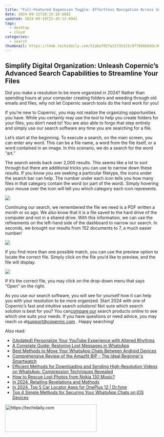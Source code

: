 ```yaml
---
title: "Full-Featured Expansion Toggle: Effortless Navigation Across Social Media Platforms Like Facebook, LinkedIn & YouTube with Quick 'Scroll To Top' Option"
date: 2024-09-15T18:15:18.668Z
updated: 2024-09-19T22:45:13.694Z
tags:
  - desktop
  - cloud
categories:
  - search
thumbnail: https://thmb.techidaily.com/51abaf027a31735325c9f76686dddc367d5ab57a5b37d142ebd628755c0e5ec6.jpg
---
```


## Simplify Digital Organization: Unleash Copernic’s Advanced Search Capabilities to Streamline Your Files

Did you make a resolution to be more organized in 2024? Rather than spending hours at your computer creating folders and weeding through old emails and files, why not let Copernic search tools do the hard work for you!

 If you’re new to Copernic, you may not realize the organizing opportunities you have. While you certainly may use the tool to help you create folders for your files, you don’t need to! You are also able to forgo that step entirely and simply use our search software any time you are searching for a file.

 Let’s start at the beginning. To execute a search, on the main screen, you can enter any word. This can be a file name, a word from the file itself, or a word contained in an image. In this scenario, we do a search for the word “art.”

 The search sends back over 2,000 results. This seems like a lot to sort through but there are additional tricks you can use to narrow down these results. If you know you are seeking a particular filetype, the icons under the search bar can help. The number under each icon tells you how many files in that category contain the word (or part of the word). Simply hovering your mouse over the icon will tell you which category each icon represents.

![](https://copernic.com/wp-content/uploads/2024/01/sceen-1-1024x94.png)

 Continuing our search, we remembered the file we need is a PDF written a month or so ago. We also know that it is a file saved to the hard drive of the computer and not in a shared drive. With this information, we can use the refinements on the left-hand side of the dashboard to narrow our search. In seconds, we brought our results from 152 documents to 7, a much easier number!

![](https://copernic.com/wp-content/uploads/2024/01/screen-2-1024x415.png)

 If you find more than one possible match, you can use the preview option to locate the correct file. Simply click on the file you’d like to preview, and the file will display.

![](https://copernic.com/wp-content/uploads/2024/01/screen-3-1024x407.png)

 If it’s the correct file, you may click on the drop-down menu that says “Open” on the right.

 As you use our search software, you will see for yourself how it can help you with your resolution to be more organized. Start 2024 with one of Copernic’s fast and intuitive search solutions! Not sure which search solution is best for you? You can[compare our](https://copernic.com/en/comparison/) search products online to see which one suits your needs. If you have questions or need advice, you may reach us at[support@copernic.com](https://tools.techidaily.com/) . Happy searching!

<ins class="adsbygoogle"
     style="display:block"
     data-ad-format="autorelaxed"
     data-ad-client="ca-pub-7571918770474297"
     data-ad-slot="1223367746"></ins>

<ins class="adsbygoogle"
     style="display:block"
     data-ad-client="ca-pub-7571918770474297"
     data-ad-slot="8358498916"
     data-ad-format="auto"
     data-full-width-responsive="true"></ins>

<span class="atpl-alsoreadstyle">Also read:</span>
<div><ul>
<li><a href="https://youtube-tips.techidaily.com/ed-personalize-your-youtube-experience-with-altered-rhythms/"><u>[Updated] Personalize Your YouTube Experience with Altered Rhythms</u></a></li>
<li><a href="https://app-tips.techidaily.com/a-complete-guide-restoring-lost-messages-in-whatsapp/"><u>A Complete Guide: Restoring Lost Messages in WhatsApp</u></a></li>
<li><a href="https://app-tips.techidaily.com/best-methods-to-move-your-whatsapp-chats-between-android-devices/"><u>Best Methods to Move Your WhatsApp Chats Between Android Devices</u></a></li>
<li><a href="https://buynow-reviews.techidaily.com/comprehensive-review-of-the-amazfit-bip-the-ideal-beginners-smartwatch/"><u>Comprehensive Review of the Amazfit BIP - The Ideal Beginner's Smartwatch</u></a></li>
<li><a href="https://app-tips.techidaily.com/efficient-methods-for-downloading-and-sending-high-resolution-videos-on-whatsapp-compression-techniques-revealed/"><u>Efficient Methods for Downloading and Sending High-Resolution Videos on WhatsApp: Compression Techniques Revealed</u></a></li>
<li><a href="https://blog-min.techidaily.com/how-to-rescue-lost-photos-from-nokia-130-music-by-fonelab-android-recover-photos/"><u>How to Rescue Lost Photos from Nokia 130 Music?</u></a></li>
<li><a href="https://extra-guidance.techidaily.com/in-2024-retailing-revelations-and-methods/"><u>In 2024, Retailing Revelations and Methods</u></a></li>
<li><a href="https://android-location-track.techidaily.com/in-2024-top-5-car-locator-apps-for-oneplus-12-drfone-by-drfone-virtual-android/"><u>In 2024, Top 5 Car Locator Apps for OnePlus 12 | Dr.fone</u></a></li>
<li><a href="https://app-tips.techidaily.com/top-4-simple-methods-for-securing-your-whatsapp-chats-on-ios-devices/"><u>Top 4 Simple Methods for Securing Your WhatsApp Chats on iOS Devices</u></a></li>
</ul></div>

<!-- affiliate ads begin -->
<a href="https://aligracehair.sjv.io/c/5597632/1896555/19272" target="_top" id="1896555">
  <img src="//a.impactradius-go.com/display-ad/19272-1896555" border="0" alt="https://techidaily.com" width="300" height="90"/>
</a>
<img height="0" width="0" src="https://aligracehair.sjv.io/i/5597632/1896555/19272" style="position:absolute;visibility:hidden;" border="0" />
<!-- affiliate ads end -->

